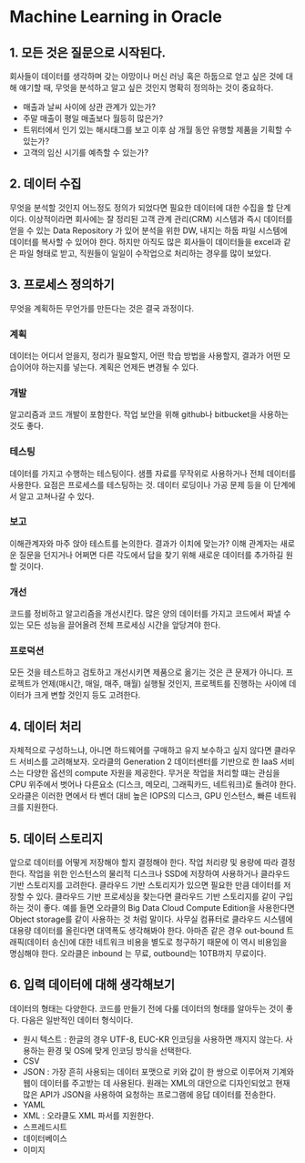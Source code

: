 # Machine Learning in Oracle

## 1. 모든 것은 질문으로 시작된다.                  
회사들이 데이터를 생각하며 갖는 야망이나 머신 러닝 혹은 하둡으로 얻고 싶은 것에 대해 얘기할 때, 무엇을 분석하고 알고 싶은 것인지 명확히 정의하는 것이 중요하다.

* 매출과 날씨 사이에 상관 관계가 있는가?
* 주말 매출이 평일 매출보다 월등히 많은가?
* 트위터에서 인기 있는 해시태그를 보고 이후 삼 개월 동안 유행할 제품을 기획할 수 있는가?
* 고객의 임신 시기를 예측할 수 있는가?

## 2. 데이터 수집

무엇을 분석할 것인지 어느정도 정의가 되었다면 필요한 데이터에 대한 수집을 할 단계이다. 이상적이라면 회사에는 잘 정리된 고객 관계 관리(CRM) 시스템과 즉시 데이터를 얻을 수 있는 Data Repository 가 있어 분석을 위한 DW, 내지는 하둡 파일 시스템에 데이터를 복사할 수 있어야 한다. 하지만 아직도 많은 회사들이 데이터들을 excel과 같은 파일 형태로 받고, 직원들이 일일이 수작업으로 처리하는 경우를 많이 보았다.

## 3. 프로세스 정의하기
무엇을 계획하든 무언가를 만든다는 것은 결국 과정이다. 

### 계획 
데이터는 어디서 얻을지, 정리가 필요할지, 어떤 학습 방법을 사용할지, 결과가 어떤 모습이어야 하는지를 넣는다. 계획은 언제든 변경될 수 있다.

### 개발
알고리즘과 코드 개발이 포함한다. 작업 보안을 위해 github나 bitbucket을 사용하는 것도 좋다.

### 테스팅
데이터를 가지고 수행하는 테스팅이다. 샘플 자료를 무작위로 사용하거나 전체 데이터를 사용한다. 요점은 프로세스를 테스팅하는 것. 데이터 로딩이나 가공 문제 등을 이 단계에서 알고 고쳐나갈 수 있다.

### 보고
이해관계자와 마주 앉아 테스트를 논의한다. 결과가 이치에 맞는가? 이해 관계자는 새로운 질문을 던지거나 어쩌면 다른 각도에서 답을 찾기 위해 새로운 데이터를 추가하길 원할 것이다.

### 개선 
코드를 정비하고 알고리즘을 개선시킨다. 많은 양의 데이터를 가지고 코드에서 짜낼 수 있는 모든 성능을 끌어올려 전체 프로세싱 시간을 앞당겨야 한다.        

### 프로덕션
모든 것을 테스트하고 검토하고 개선시키면 제품으로 옮기는 것은 큰 문제가 아니다. 프로젝트가 언제(매시간, 매일, 매주, 매월) 실행될 것인지, 프로젝트를 진행하는 사이에 데이터가 크게 변할 것인지 등도 고려한다.  

## 4. 데이터 처리
자체적으로 구성하느냐, 아니면 하드웨어를 구매하고 유지 보수하고 싶지 않다면 클라우드 서비스를 고려해보자. 오라클의 Generation 2 데이터센터를 기반으로 한 IaaS 서비스는 다양한 옵션의 compute 자원을 제공한다. 무거운 작업을 처리할 떄는 관심을 CPU 위주에서 벗어나 다른요소 (디스크, 메모리, 그래픽카드, 네트워크)로 돌려야 한다. 오라클은 이러한 면에서 타 벤더 대비 높은 IOPS의 디스크, GPU 인스턴스, 빠른 네트워크를 지원한다. 

## 5. 데이터 스토리지
앞으로 데이터를 어떻게 저장해야 할지 결정해야 한다. 작업 처리량 및 용량에 따라 결정한다. 작업을 위한 인스턴스의 물리적 디스크나 SSD에 저장하여 사용하거나 클라우드 기반 스토리지를 고려한다. 클라우드 기반 스토리지가 있으면 필요한 만큼 데이터를 저장할 수 있다. 클라우드 기반 프로세싱을 찾는다면 클라우드 기반 스토리지를 같이 구입하는 것이 좋다. 예를 들면 오라클의 Big Data Cloud Compute Edition을 사용한다면 Object storage를 같이 사용하는 것 처럼 말이다. 사무실 컴퓨터로 클라우드 시스템에 대용량 데이터를 올린다면 대역폭도 생각해봐야 한다. 아마존 같은 경우 out-bound 트래픽(데이터 송신)에 대한 네트워크 비용을 별도로 청구하기 때문에 이 역시 비용임을 명심해야 한다. 오라클은 inbound 는 무료, outbound는 10TB까지 무료이다.         

## 6. 입력 데이터에 대해 생각해보기
데이터의 형태는 다양한다. 코드를 만들기 전에 다룰 데이터의 형태를 알아두는 것이 좋다.  다음은 일반적인 데이터 형식이다.

* 원시 텍스트 : 한글의 경우 UTF-8, EUC-KR 인코딩을 사용하면 깨지지 않는다. 사용하는 환경 및 OS에 맞게 인코딩 방식을 선택한다.
* CSV
* JSON : 가장 흔히 사용되는 데이터 포맷으로 키와 값이 한 쌍으로 이루어져 기계와 웹이 데이터를 주고받는 데 사용된다. 원래는 XML의 대안으로 디자인되었고 현재 많은 API가 JSON을 사용하여 요청하는 프로그램에 응답 데이터를 전송한다. 
* YAML
* XML : 오라클도 XML 파서를 지원한다. 
* 스프레드시트
* 데이터베이스
* 이미지
                                                                                                                                                                                                                                                                                                                                                                                                                                                                                                                                                                                                                                                                                                                                                                                                                                                                                                                                                                                                                                                                                                                                                                                                                                                                                                                                                                                                                                                                                                                                                                                                                                                                                                                                                                                                                                                                                                                                                                                                                                                                                                                                                                                                                                                                                                                                                                                                                                                                                                                                                                                                                                                                                                                                                                                                                                                                                                                                                                                                                                                                                                                                                                                                                                                                                                                                                                                            
<!--stackedit_data:
eyJoaXN0b3J5IjpbMTI3ODU3Mjg5LDE4OTk0NTE0NDIsNzAwOD
AyMTk5LDEyNzgyMzcxNTMsMTkxODQzMTExMSwtNDA4ODQ2NzE0
LC0zODQ1NzY5NzIsLTE1MjA2NDg4MDRdfQ==
-->